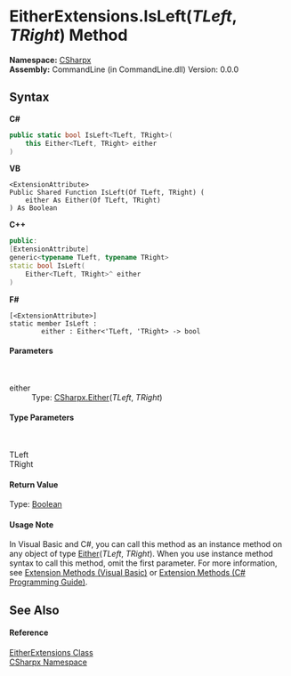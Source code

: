 # EitherExtensions.IsLeft(*TLeft*, *TRight*) Method 
 

**Namespace:**&nbsp;<a href="N_CSharpx">CSharpx</a><br />**Assembly:**&nbsp;CommandLine (in CommandLine.dll) Version: 0.0.0

## Syntax

**C#**<br />
``` C#
public static bool IsLeft<TLeft, TRight>(
	this Either<TLeft, TRight> either
)

```

**VB**<br />
``` VB
<ExtensionAttribute>
Public Shared Function IsLeft(Of TLeft, TRight) ( 
	either As Either(Of TLeft, TRight)
) As Boolean
```

**C++**<br />
``` C++
public:
[ExtensionAttribute]
generic<typename TLeft, typename TRight>
static bool IsLeft(
	Either<TLeft, TRight>^ either
)
```

**F#**<br />
``` F#
[<ExtensionAttribute>]
static member IsLeft : 
        either : Either<'TLeft, 'TRight> -> bool 

```


#### Parameters
&nbsp;<dl><dt>either</dt><dd>Type: <a href="T_CSharpx_Either_2">CSharpx.Either</a>(*TLeft*, *TRight*)<br /></dd></dl>

#### Type Parameters
&nbsp;<dl><dt>TLeft</dt><dd /><dt>TRight</dt><dd /></dl>

#### Return Value
Type: <a href="https://docs.microsoft.com/dotnet/api/system.boolean" target="_blank">Boolean</a>

#### Usage Note
In Visual Basic and C#, you can call this method as an instance method on any object of type <a href="T_CSharpx_Either_2">Either</a>(*TLeft*, *TRight*). When you use instance method syntax to call this method, omit the first parameter. For more information, see <a href="https://docs.microsoft.com/dotnet/visual-basic/programming-guide/language-features/procedures/extension-methods">Extension Methods (Visual Basic)</a> or <a href="https://docs.microsoft.com/dotnet/csharp/programming-guide/classes-and-structs/extension-methods">Extension Methods (C# Programming Guide)</a>.

## See Also


#### Reference
<a href="T_CSharpx_EitherExtensions">EitherExtensions Class</a><br /><a href="N_CSharpx">CSharpx Namespace</a><br />